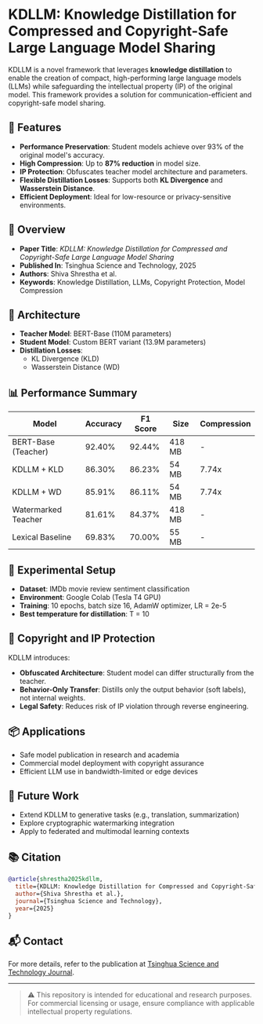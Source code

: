 # KDLLM: Knowledge Distillation for Compressed and Copyright-Safe Large Language Model Sharing

KDLLM is a novel framework that leverages **knowledge distillation** to enable the creation of compact, high-performing large language models (LLMs) while safeguarding the intellectual property (IP) of the original model. This framework provides a solution for communication-efficient and copyright-safe model sharing.

## 🚀 Features

- **Performance Preservation**: Student models achieve over 93% of the original model's accuracy.
- **High Compression**: Up to **87% reduction** in model size.
- **IP Protection**: Obfuscates teacher model architecture and parameters.
- **Flexible Distillation Losses**: Supports both **KL Divergence** and **Wasserstein Distance**.
- **Efficient Deployment**: Ideal for low-resource or privacy-sensitive environments.

## 📄 Overview

- **Paper Title**: *KDLLM: Knowledge Distillation for Compressed and Copyright-Safe Large Language Model Sharing*
- **Published In**: Tsinghua Science and Technology, 2025
- **Authors**: Shiva Shrestha et al.
- **Keywords**: Knowledge Distillation, LLMs, Copyright Protection, Model Compression

## 📘 Architecture

- **Teacher Model**: BERT-Base (110M parameters)
- **Student Model**: Custom BERT variant (13.9M parameters)
- **Distillation Losses**:
  - KL Divergence (KLD)
  - Wasserstein Distance (WD)

## 📊 Performance Summary

| Model                 | Accuracy | F1 Score | Size    | Compression |
|----------------------|----------|----------|---------|-------------|
| BERT-Base (Teacher)  | 92.40%   | 92.44%   | 418 MB  | -           |
| KDLLM + KLD          | 86.30%   | 86.23%   | 54 MB   | 7.74x       |
| KDLLM + WD           | 85.91%   | 86.11%   | 54 MB   | 7.74x       |
| Watermarked Teacher  | 81.61%   | 84.37%   | 418 MB  | -           |
| Lexical Baseline     | 69.83%   | 70.00%   | 55 MB   | -           |

## 🧪 Experimental Setup

- **Dataset**: IMDb movie review sentiment classification
- **Environment**: Google Colab (Tesla T4 GPU)
- **Training**: 10 epochs, batch size 16, AdamW optimizer, LR = 2e-5
- **Best temperature for distillation**: T = 10

## 🔐 Copyright and IP Protection

KDLLM introduces:

- **Obfuscated Architecture**: Student model can differ structurally from the teacher.
- **Behavior-Only Transfer**: Distills only the output behavior (soft labels), not internal weights.
- **Legal Safety**: Reduces risk of IP violation through reverse engineering.

## 📦 Applications

- Safe model publication in research and academia
- Commercial model deployment with copyright assurance
- Efficient LLM use in bandwidth-limited or edge devices

## 🔮 Future Work

- Extend KDLLM to generative tasks (e.g., translation, summarization)
- Explore cryptographic watermarking integration
- Apply to federated and multimodal learning contexts

## 📚 Citation

```bibtex
@article{shrestha2025kdllm,
  title={KDLLM: Knowledge Distillation for Compressed and Copyright-Safe Large Language Model Sharing},
  author={Shiva Shrestha et al.},
  journal={Tsinghua Science and Technology},
  year={2025}
}
```

## 📬 Contact

For more details, refer to the publication at [Tsinghua Science and Technology Journal](https://mc03.manuscriptcentral.com/tst).

---

> ⚠️ This repository is intended for educational and research purposes. For commercial licensing or usage, ensure compliance with applicable intellectual property regulations.

